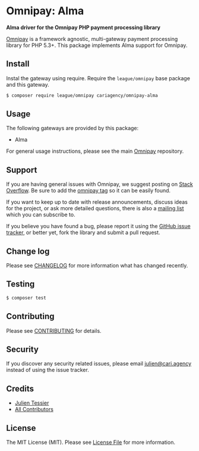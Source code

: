 # Omnipay: Alma

**Alma driver for the Omnipay PHP payment processing library**

[Omnipay](https://github.com/thephpleague/omnipay) is a framework agnostic, multi-gateway payment
processing library for PHP 5.3+. This package implements Alma support for Omnipay.

## Install

Instal the gateway using require. Require the `league/omnipay` base package and this gateway.

``` bash
$ composer require league/omnipay cariagency/omnipay-alma
```

## Usage

The following gateways are provided by this package:

 * Alma

For general usage instructions, please see the main [Omnipay](https://github.com/thephpleague/omnipay) repository.

## Support

If you are having general issues with Omnipay, we suggest posting on
[Stack Overflow](http://stackoverflow.com/). Be sure to add the
[omnipay tag](http://stackoverflow.com/questions/tagged/omnipay) so it can be easily found.

If you want to keep up to date with release announcements, discuss ideas for the project,
or ask more detailed questions, there is also a [mailing list](https://groups.google.com/forum/#!forum/omnipay) which
you can subscribe to.

If you believe you have found a bug, please report it using the [GitHub issue tracker](https://github.com/cariagency/omnipay-alma/issues),
or better yet, fork the library and submit a pull request.

## Change log

Please see [CHANGELOG](CHANGELOG.md) for more information what has changed recently.

## Testing

``` bash
$ composer test
```

## Contributing

Please see [CONTRIBUTING](CONTRIBUTING.md) for details.

## Security

If you discover any security related issues, please email julien@cari.agency instead of using the issue tracker.

## Credits

- [Julien Tessier](https://github.com/julienmru)
- [All Contributors](../../contributors)

## License

The MIT License (MIT). Please see [License File](LICENSE.md) for more information.
